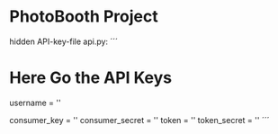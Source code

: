 # PhotoBooth Project

hidden API-key-file api.py: 
´´´
# Here Go the API Keys

username = ''

consumer_key = ''
consumer_secret = ''
token = ''
token_secret = ''
´´´
